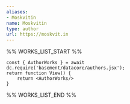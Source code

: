 ```yaml
---
aliases:
- Moskvitin
name: Moskvitin
type: author
url: https://moskvit.in
---
```



%% WORKS_LIST_START %%

```datacorejsx
const { AuthorWorks } = await dc.require('basement/datacore/authors.jsx');
return function View() {
    return <AuthorWorks/>
}
```
%% WORKS_LIST_END %%